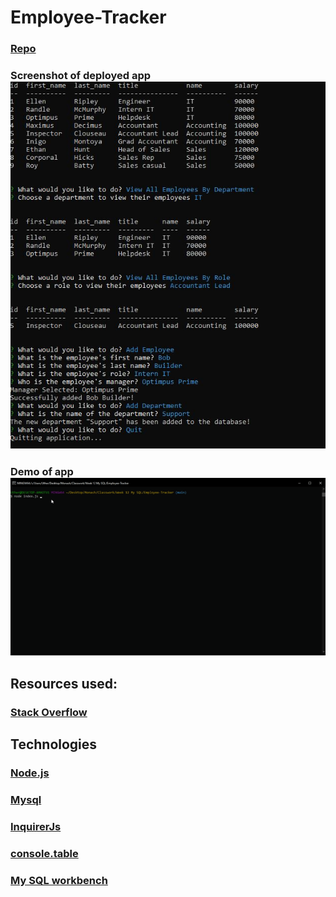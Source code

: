 # Employee-Tracker

### [Repo](https://github.com/JWCoad/Employee-Tracker)

### Screenshot of deployed app ![Screenshot](/assets/screenshot.JPG)

### Demo of app ![Screenshot](/assets/demo.gif)

## Resources used:

### [Stack Overflow](https://stackoverflow.com/)

## Technologies

### [Node.js](https://nodejs.org/)

### [Mysql](https://www.npmjs.com/package/mysql)

### [InquirerJs](https://www.npmjs.com/package/inquirer/v/0.2.3)

### [console.table](https://www.npmjs.com/package/console.table)

### [My SQL workbench](https://www.mysql.com/products/workbench/)
